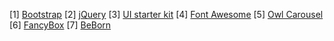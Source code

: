 [1] <a href="https://github.com/twbs/bootstrap">Bootstrap</a>
[2] <a href="https://github.com/jquery/jquery">jQuery</a>
[3] <a href="http://bootstrap-ecommerce.com/">UI starter kit</a>
[4] <a href="https://github.com/FortAwesome/Font-Awesome">Font Awesome</a>
[5] <a href="https://github.com/OwlCarousel2/OwlCarousel2">Owl Carousel</a>
[6] <a href="https://github.com/fancyapps/fancybox">FancyBox</a>
[7] <a href="https://wrapbootstrap.com/theme/beborn-multipurpose-landing-page-WB0245K45">BeBorn</a>